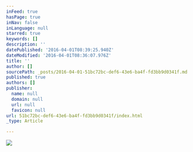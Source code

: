 ```yaml
---
inFeed: true
hasPage: true
inNav: false
inLanguage: null
starred: true
keywords: []
description: ''
datePublished: '2016-04-01T08:39:25.940Z'
dateModified: '2016-04-01T08:36:07.976Z'
title: ''
author: []
sourcePath: _posts/2016-04-01-51bc72bc-def6-43e6-ba4f-fd3bb9d0341f.md
published: true
authors: []
publisher:
  name: null
  domain: null
  url: null
  favicon: null
url: 51bc72bc-def6-43e6-ba4f-fd3bb9d0341f/index.html
_type: Article

---
```

![](https://the-grid-user-content.s3-us-west-2.amazonaws.com/f6a6c1b1-6fd0-4671-86e2-f1c25eeac6ad.jpg)